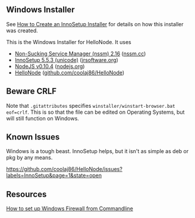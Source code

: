 ## Windows Installer

See [How to Create an InnoSetup Installer](http://blog.coolaj86.com/articles/how-to-create-an-innosetup-installer.html)
for details on how this installer was created.

This is the Windows Installer for HelloNode. It uses

  * [Non-Sucking Service Manager (nssm) 2.16](http://nssm.cc/download/nssm-2.16.zip) ([nssm.cc](http://nssm.cc))
  * [InnoSetup 5.5.3 (unicode)](http://www.jrsoftware.org/download.php/is-unicode.exe) ([jrsoftware.org](http://jrsoftware.org))
  * [NodeJS v0.10.4](http://nodejs.org/dist/v0.10.4/x64/node-v0.10.4-x64.msi) ([nodejs.org](http://nodejs.org))
  * [HelloNode](https://github.com/coolaj86/HelloNode/tree/master/HelloNode) ([github.com/coolaj86/HelloNode](https://github.com/coolaj86/HelloNode))

## Beware CRLF

Note that `.gitattributes` specifies `winstaller/winstart-browser.bat eof=crlf`.
This is so that the file can be edited on Operating Systems,
but will still function on Windows.

## Known Issues

Windows is a tough beast. InnoSetup helps, but it isn't as simple as deb or pkg by any means.

  <https://github.com/coolaj86/HelloNode/issues?labels=InnoSetup&page=1&state=open>

## Resources

  [How to set up Windows Firewall from Commandline](http://support.microsoft.com/kb/947709)
